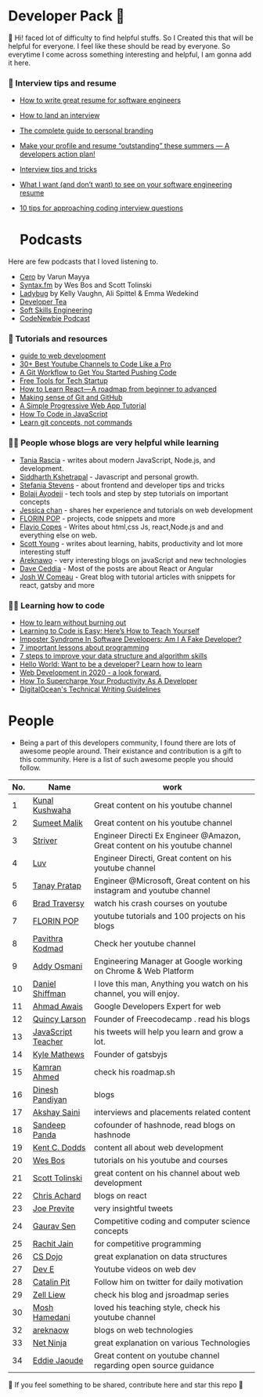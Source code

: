 # Developer Pack 🚀

:wave: Hi! faced lot of difficulty to find helpful stuffs. So I Created this that will be helpful for everyone. I feel like these should be read by everyone.  So everytime I come across something interesting and helpful, I am gonna add it here. 
### :bookmark_tabs: Interview tips and resume

  - [How to write great resume for software engineers ](https://www.freecodecamp.org/news/how-to-write-a-great-resume-for-software-engineers-75d514dd8322/)
  - [How to land an interview ](https://www.freecodecamp.org/news/how-to-get-an-interview-with-top-tech-companies-c27f18e9d157/amp/?__twitter_impression=true)
  - [The complete guide to personal branding](https://www.beseen.com/blog/talent/the-complete-guide-to-personal-branding-for-tech-pros/)
  - [Make your profile and resume “outstanding” these summers — A developers action plan!](https://medium.com/learn-with-the-lean-programmer/make-your-profile-and-resume-outstanding-these-summers-a-developers-action-plan-70425a3ad26c)
  - [Interview tips and tricks](https://www.freecodecamp.org/news/interviewing-prep-tips-and-tricks/)
  - [What I want (and don’t want) to see on your software engineering resume](https://medium.com/p/cbc07913f7f6)
  - [10 tips for approaching coding interview questions](https://blog.interviewcamp.io/2019-08-05/tips-for-approaching-coding-interview-questions/)
  
    # Podcasts
  Here are few podcasts that I loved listening to.
  * [Cero](https://www.youtube.com/watch?v=urhMZSeG33U&list=PLSAVyiM48sqsbznpqLl2l4xR0e7gWJ2T-) by Varun Mayya
  * [Syntax.fm](https://syntax.fm/) by Wes Bos and Scott Tolinski
  * [Ladybug](https://ladybug.dev/) by Kelly Vaughn, Ali Spittel & Emma Wedekind
  * [Developer Tea](https://spec.fm/podcasts/developer-tea)
  * [Soft Skills Engineering](https://softskills.audio/episodes/)
  * [CodeNewbie Podcast ](https://www.codenewbie.org/podcast)
  
  ### :file_folder: Tutorials and resources
  * [guide to web development](https://coder-coder.com/learn-web-development/)
  * [30+ Best Youtube Channels to Code Like a Pro](https://qubit-labs.com/best-youtube-channels-code-like-pro/)
  * [A Git Workflow to Get You Started Pushing Code](https://www.freecodecamp.org/news/git-101-git-workflow-to-get-you-started-pushing-code/amp/#click=https://t.co/BXtAmsTQ7f)
  * [Free Tools for Tech Startup](https://link.medium.com/N57mVu4OM1)
  * [How to Learn React — A roadmap from beginner to advanced](https://link.medium.com/TSKBEFexv1)
  * [Making sense of Git and GitHub](https://betterstack.dev/blog/making-sense-of-git-and-github/)
  * [A Simple Progressive Web App Tutorial](https://link.medium.com/DQ1PWzAlX1)
  * [How To Code in JavaScript](https://www.digitalocean.com/community/tutorial_series/how-to-code-in-javascript)
  * [Learn git concepts, not commands](https://dev.to/unseenwizzard/learn-git-concepts-not-commands-4gjc?utm_source=additional_box&utm_medium=internal&utm_campaign=regular&booster_org=)
  
  ### :raising_hand_man: People whose blogs are very helpful while learning
  
   * [Tania Rascia](https://www.taniarascia.com/blog/) - writes about modern JavaScript, Node.js, and development.    
   * [Siddharth Kshetrapal](https://sid.st/blog/) - Javascript and personal growth.
   * [Stefania Stevens](https://stef.ninja/) - about frontend and developer tips and tricks   
   * [Bolaji Ayodeji](https://bolajiayodeji.com/) - tech tools and step by step tutorials on important concepts
   * [Jessica chan](https://coder-coder.com/blog/) - shares her experience and tutorials on web development 
   * [FLORIN POP](https://www.florin-pop.com/blog/) - projects, code snippets and more
   * [Flavio Copes](https://flaviocopes.com/) - Writes about html,css Js, react,Node.js and and everything else on web.
   * [Scott Young](https://www.scotthyoung.com/blog/) - writes about learning, habits, productivity and lot more interesting stuff
   * [Areknawo](https://areknawo.com/) - very interesting blogs on javaScript and new technologies
   * [Dave Ceddia](https://daveceddia.com/archives/) - Most of the posts are about React or Angular
   * [Josh W Comeau](https://joshwcomeau.com) - Great blog with tutorial articles with snippets for react, gatsby and more


  
  ### :man_technologist:	Learning how to code
  
  * [How to learn without burning out](https://www.freecodecamp.org/news/how-to-constantly-learn-without-burning-out/)
  * [Learning to Code is Easy: Here’s How to Teach Yourself](https://www.scotthyoung.com/blog/2019/07/08/learn-to-code/)
  * [Imposter Syndrome In Software Developers: Am I A Fake Developer?](https://www.geeksforgeeks.org/imposter-syndrome-in-software-developers-am-i-a-fake-developer/)
  * [7 important lessons about programming](https://medium.com/free-code-camp/7-important-lessons-about-programming-that-ive-learned-at-17-516ae619686)
  * [7 steps to improve your data structure and algorithm skills](https://www.hackerearth.com/blog/developers/7-steps-to-improve-your-data-structure-and-algorithm-skills?utm_medium=search&utm_source=header&utm_campaign=he-search)
  * [Hello World: Want to be a developer? Learn how to learn](https://stackoverflow.blog/2020/01/11/hello-world-want-to-be-a-developer-learn-how-to-learn/?utm_source=linkedin&utm_medium=social&utm_campaign=so-blog)
  * [Web Development in 2020 - a look forward.](https://areknawo.com/web-development-in-2020-a-look-forward/)
  * [How To Supercharge Your Productivity As A Developer](https://www.giftegwuenu.com/how-to-supercharge-your-productivity-as-a-developer/)
  * [DigitalOcean's Technical Writing Guidelines](https://www.digitalocean.com/community/tutorials/digitalocean-s-technical-writing-guidelines)
  
# People

* Being a part of this developers community, I found there are lots of awesome people around. Their existance and contribution is a gift to this community. Here is a list of such awesome people you should follow.


|No. |Name | work  |  
|-|------ |-----|
|1|[Kunal Kushwaha](https://www.youtube.com/c/KunalKushwaha) | Great content on his youtube channel|CNCF Ambassador | MLH Coach | Data Structures 
|2|[Sumeet Malik](https://www.youtube.com/c/Pepcoding) | Great content on his youtube channel | Data Structures  |
|3|[Striver](https://www.youtube.com/channel/UCvEKHATlVq84hm1jduTYm8g) | Engineer Directi Ex Engineer @Amazon, Great content on his youtube channel | Data Structures |           
|4|[Luv](https://www.youtube.com/c/LuvIsMe) | Engineer Directi, Great content on his youtube channel | Data Structures    
|5|[Tanay Pratap](https://twitter.com/tanaypratap) | Engineer @Microsoft, Great content on his instagram and youtube channel                     |
|6|[Brad Traversy](https://twitter.com/traversymedia)      |  watch his crash courses on youtube                  |
|7|[FLORIN POP](https://www.florin-pop.com/blog)      | youtube tutorials and 100 projects on his blogs                   |
|8| [Pavithra Kodmad](https://twitter.com/PKodmad)  |   Check her youtube channel                     |
|9|[Addy Osmani](https://github.com/addyosmani)      |  Engineering Manager at Google working on Chrome & Web Platform                  |
|10|[Daniel Shiffman](https://www.youtube.com/user/shiffman)      | I love this man, Anything you watch on his channel, you will enjoy.   
|11|[Ahmad Awais](https://ahmadawais.com/)      |  Google Developers Expert for web                    |
|12|[Quincy Larson](https://dineshpandiyan.com/)      | Founder of Freecodecamp . read his blogs                   |
|13|[JavaScript Teacher](https://twitter.com/js_tut)      | his tweets will help you learn and grow a lot.                 |
|14|[Kyle Mathews](https://twitter.com/kylemathews)      |  Founder of gatsbyjs                  |
|15|[Kamran Ahmed](https://github.com/kamranahmedse)      |  check his roadmap.sh                  |
|16|[Dinesh Pandiyan](https://dineshpandiyan.com/)      | blogs                   |
|17|[Akshay Saini](https://www.youtube.com/akshaymarch7)      | interviews and placements related content                   |
|18|[Sandeep Panda](https://twitter.com/Sandeepg33k)      | cofounder of hashnode, read blogs on hashnode                   |
|19|[Kent C. Dodds](https://kentcdodds.com/)      | content all about web development         
|20|[Wes Bos](https://www.youtube.com/user/wesbos)      | tutorials on his youtube and courses                   |
|21|[Scott Tolinski](https://www.youtube.com/c/leveluptuts)      | great content on his channel about web development                   |
|22|[Chris Achard](https://twitter.com/chrisachard)      | blogs on react                    |
|23|[Joe Previte](https://twitter.com/jsjoeio)      | very insightful tweets                   |
|24|[Gaurav Sen](https://www.youtube.com/channel/UCRPMAqdtSgd0Ipeef7iFsKw)      |   Competitive coding and computer science concepts                 |
|25|[Rachit Jain](https://www.youtube.com/channel/UC9fDC_eBh9e_bogw87DbGKQ)      | for competitive programming                   |
|26|[CS Dojo](https://www.youtube.com/channel/UCxX9wt5FWQUAAz4UrysqK9A)      | great explanation on data structures                   |
|27|[Dev E](https://www.youtube.com/channel/UClb90NQQcskPUGDIXsQEz5Q)      | Youtube videos on web dev                  |
|28|[Catalin Pit ](https://twitter.com/catalinmpit)      | Follow him on twitter for daily motivation                 |
|29|[Zell Liew](https://zellwk.com/blog/)      | check his blog and jsroadmap series                 |
|30|[Mosh Hamedani](https://www.youtube.com/user/programmingwithmosh)      | loved his teaching style, check his youtube channel                 |
|32|[areknaow](https://areknawo.com/)      | blogs on web technologies                |
|33|[Net Ninja](https://www.youtube.com/c/TheNetNinja)      | great explanation on various Technologies                   |
|34|[Eddie Jaoude](https://www.youtube.com/channel/UC5mnBodB73bR88fLXHSfzYA) | Great content on youtube channel regarding open source guidance|







:pushpin: If you feel something to be shared, contribute here and star this repo 🌟
